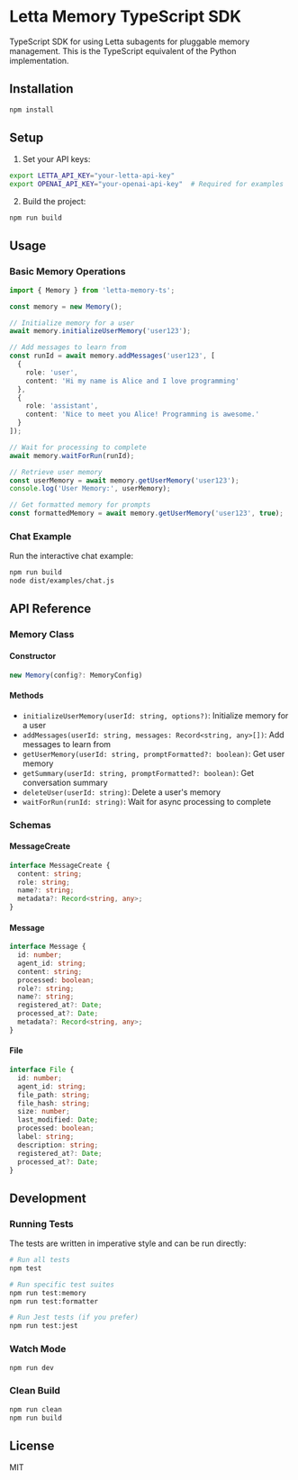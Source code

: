 # Letta Memory TypeScript SDK

TypeScript SDK for using Letta subagents for pluggable memory management. This is the TypeScript equivalent of the Python implementation.

## Installation

```bash
npm install
```

## Setup

1. Set your API keys:
```bash
export LETTA_API_KEY="your-letta-api-key"
export OPENAI_API_KEY="your-openai-api-key"  # Required for examples
```

2. Build the project:
```bash
npm run build
```

## Usage

### Basic Memory Operations

```typescript
import { Memory } from 'letta-memory-ts';

const memory = new Memory();

// Initialize memory for a user
await memory.initializeUserMemory('user123');

// Add messages to learn from
const runId = await memory.addMessages('user123', [
  {
    role: 'user',
    content: 'Hi my name is Alice and I love programming'
  },
  {
    role: 'assistant', 
    content: 'Nice to meet you Alice! Programming is awesome.'
  }
]);

// Wait for processing to complete
await memory.waitForRun(runId);

// Retrieve user memory
const userMemory = await memory.getUserMemory('user123');
console.log('User Memory:', userMemory);

// Get formatted memory for prompts
const formattedMemory = await memory.getUserMemory('user123', true);
```

### Chat Example

Run the interactive chat example:

```bash
npm run build
node dist/examples/chat.js
```

## API Reference

### Memory Class

#### Constructor
```typescript
new Memory(config?: MemoryConfig)
```

#### Methods

- `initializeUserMemory(userId: string, options?)`: Initialize memory for a user
- `addMessages(userId: string, messages: Record<string, any>[])`: Add messages to learn from
- `getUserMemory(userId: string, promptFormatted?: boolean)`: Get user memory
- `getSummary(userId: string, promptFormatted?: boolean)`: Get conversation summary
- `deleteUser(userId: string)`: Delete a user's memory
- `waitForRun(runId: string)`: Wait for async processing to complete

### Schemas

#### MessageCreate
```typescript
interface MessageCreate {
  content: string;
  role: string;
  name?: string;
  metadata?: Record<string, any>;
}
```

#### Message
```typescript
interface Message {
  id: number;
  agent_id: string;
  content: string;
  processed: boolean;
  role?: string;
  name?: string;
  registered_at?: Date;
  processed_at?: Date;
  metadata?: Record<string, any>;
}
```

#### File
```typescript
interface File {
  id: number;
  agent_id: string;
  file_path: string;
  file_hash: string;
  size: number;
  last_modified: Date;
  processed: boolean;
  label: string;
  description: string;
  registered_at?: Date;
  processed_at?: Date;
}
```

## Development

### Running Tests

The tests are written in imperative style and can be run directly:

```bash
# Run all tests
npm test

# Run specific test suites
npm run test:memory
npm run test:formatter

# Run Jest tests (if you prefer)
npm run test:jest
```

### Watch Mode

```bash
npm run dev
```

### Clean Build

```bash
npm run clean
npm run build
```

## License

MIT